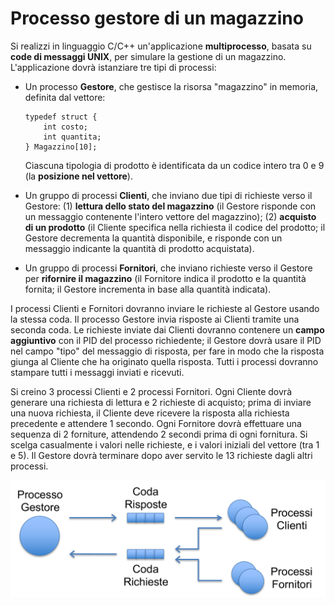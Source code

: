 Processo gestore di un magazzino
================================

Si realizzi in linguaggio C/C++ un'applicazione **multiprocesso**,
basata su **code di messaggi UNIX**, per simulare la gestione di un
magazzino. L'applicazione dovrà istanziare tre tipi di processi:

-   Un processo **Gestore**, che gestisce la risorsa "magazzino" in
    memoria, definita dal vettore:

        typedef struct {
            int costo;
            int quantita;
        } Magazzino[10];

    Ciascuna tipologia di prodotto è identificata da un codice intero
    tra 0 e 9 (la **posizione nel vettore**).

-   Un gruppo di processi **Clienti**, che inviano due tipi di richieste
    verso il Gestore: (1) **lettura dello stato del magazzino** (il
    Gestore risponde con un messaggio contenente l'intero vettore del
    magazzino); (2) **acquisto di un prodotto** (il Cliente specifica
    nella richiesta il codice del prodotto; il Gestore decrementa la
    quantità disponibile, e risponde con un messaggio indicante la
    quantità di prodotto acquistata).

-   Un gruppo di processi **Fornitori**, che inviano richieste verso il
    Gestore per **rifornire il magazzino** (il Fornitore indica il
    prodotto e la quantità fornita; il Gestore incrementa in base alla
    quantità indicata).

I processi Clienti e Fornitori dovranno inviare le richieste al Gestore
usando la stessa coda. Il processo Gestore invia risposte ai Clienti
tramite una seconda coda. Le richieste inviate dai Clienti dovranno
contenere un **campo aggiuntivo** con il PID del processo richiedente;
il Gestore dovrà usare il PID nel campo "tipo" del messaggio di
risposta, per fare in modo che la risposta giunga al Cliente che ha
originato quella risposta. Tutti i processi dovranno stampare tutti i
messaggi inviati e ricevuti.

Si creino 3 processi Clienti e 2 processi Fornitori. Ogni Cliente dovrà
generare una richiesta di lettura e 2 richieste di acquisto; prima di
inviare una nuova richiesta, il Cliente deve ricevere la risposta alla
richiesta precedente e attendere 1 secondo. Ogni Fornitore dovrà
effettuare una sequenza di 2 forniture, attendendo 2 secondi prima di
ogni fornitura. Si scelga casualmente i valori nelle richieste, e i
valori iniziali del vettore (tra 1 e 5). Il Gestore dovrà terminare dopo
aver servito le 13 richieste dagli altri processi.

![image](/images/ambiente_locale/code_messaggi/processo_gestore_di_un_magazzino.png)
